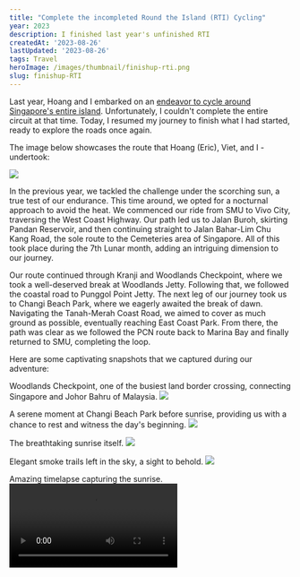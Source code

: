 ```yaml
---
title: "Complete the incompleted Round the Island (RTI) Cycling"
year: 2023
description: I finished last year's unfinished RTI
createdAt: '2023-08-26'
lastUpdated: '2023-08-26'
tags: Travel
heroImage: /images/thumbnail/finishup-rti.png
slug: finishup-RTI
---
```


Last year, Hoang and I embarked on an [endeavor to cycle around Singapore's entire island](./rti). Unfortunately, I couldn't complete the entire circuit at that time. Today, I resumed my journey to finish what I had started, ready to explore the roads once again.

The image below showcases the route that Hoang (Eric), Viet, and I - undertook:

<img src="/images/blog/finishup-RTI/map.png">

In the previous year, we tackled the challenge under the scorching sun, a true test of our endurance. This time around, we opted for a nocturnal approach to avoid the heat. We commenced our ride from SMU to Vivo City, traversing the West Coast Highway. Our path led us to Jalan Buroh, skirting Pandan Reservoir, and then continuing straight to Jalan Bahar-Lim Chu Kang Road, the sole route to the Cemeteries area of Singapore. All of this took place during the 7th Lunar month, adding an intriguing dimension to our journey.

Our route continued through Kranji and Woodlands Checkpoint, where we took a well-deserved break at Woodlands Jetty. Following that, we followed the coastal road to Punggol Point Jetty. The next leg of our journey took us to Changi Beach Park, where we eagerly awaited the break of dawn. Navigating the Tanah-Merah Coast Road, we aimed to cover as much ground as possible, eventually reaching East Coast Park. From there, the path was clear as we followed the PCN route back to Marina Bay and finally returned to SMU, completing the loop.

Here are some captivating snapshots that we captured during our adventure:


Woodlands Checkpoint, one of the busiest land border crossing, connecting Singapore and Johor Bahru of Malaysia.
<img src="/images/blog/finishup-RTI/woodlands-checkpoint.jpg">

A serene moment at Changi Beach Park before sunrise, providing us with a chance to rest and witness the day's beginning.
<img src="/images/blog/finishup-RTI/changi-beach-park.jpg">

The breathtaking sunrise itself.
<img src="/images/blog/finishup-RTI/sunrise.jpg">

Elegant smoke trails left in the sky, a sight to behold.
<img src="/images/blog/finishup-RTI/smoke-trail.jpg">

Amazing timelapse capturing the sunrise.
<video controls>
  <source src="/images/blog/finishup-RTI/sunrise-timelapse.mov" type="video/quicktime">
  <source src="/images/blog/finishup-RTI/sunrise-timelapse.m4v" type="video/mp4">
</video>